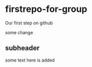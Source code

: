# firstrepo-for-group

Our first step on github

some change


## subheader

some text here is added